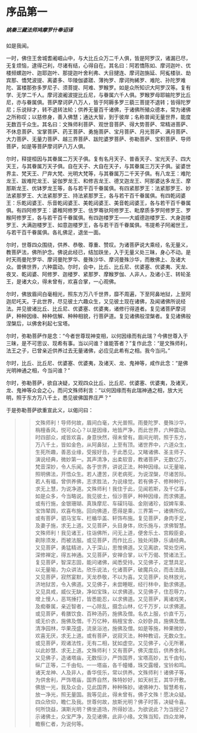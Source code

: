 # 序品第一

##### 姚秦三藏法师鸠摩罗什奉诏译

如是我闻。

一时，佛住王舍城耆阇崛山中，与大比丘众万二千人俱，皆是阿罗汉，诸漏已尽，无复烦恼，逮得己利，尽诸有结，心得自在。其名曰：阿若憍陈如、摩诃迦叶、优楼频螺迦叶、迦耶迦叶、那提迦叶舍利弗、大目揵连、摩诃迦旃延、阿㝹楼驮、劫宾那、憍梵波提、离婆多、毕陵伽婆蹉、薄拘罗、摩诃拘絺罗、难陀、孙陀罗难陀、富楼那弥多罗尼子、须菩提、阿难、罗睺罗。如是众所知识大阿罗汉等。复有学、无学二千人。摩诃波阇波提比丘尼，与眷属六千人俱。罗睺罗母耶输陀罗比丘尼，亦与眷属俱。菩萨摩诃萨八万人，皆于阿耨多罗三藐三菩提不退转；皆得陀罗尼；乐说辩才，转不退转法轮；供养无量百千诸佛，于诸佛所殖众德本，常为诸佛之所称叹；以慈修身，善入佛慧；通达大智，到于彼岸；名称普闻无量世界，能度无数百千众生。其名曰：文殊师利菩萨、观世音菩萨、得大势菩萨、常精进菩萨、不休息菩萨、宝掌菩萨、药王菩萨、勇施菩萨、宝月菩萨、月光菩萨、满月菩萨、大力菩萨、无量力菩萨、越三界菩萨、跋陀婆罗菩萨、弥勒菩萨、宝积菩萨、导师菩萨，如是等菩萨摩诃萨八万人俱。

尔时，释提桓因与其眷属二万天子俱。复有名月天子、普香天子、宝光天子、四大天王，与其眷属万天子俱。自在天子、大自在天子，与其眷属三万天子俱。娑婆世界主、梵天王、尸弃大梵、光明大梵等，与其眷属万二千天子俱。有八龙王：难陀龙王、跋难陀龙王、娑伽罗龙王、和修吉龙王、德叉迦龙王、阿那婆达多龙王、摩那斯龙王、优钵罗龙王等，各与若干百千眷属俱。有四紧那罗王：法紧那罗王、妙法紧那罗王、大法紧那罗王、持法紧那罗王，各与若干百千眷属俱。有四乾闼婆王：乐乾闼婆王、乐音乾闼婆王、美乾闼婆王、美音乾闼婆王，各与若干百千眷属俱。有四阿修罗王：婆稚阿修罗王、佉罗骞驮阿修罗王、毗摩质多罗阿修罗王、罗睺阿修罗王，各与若干百千眷属俱。有四迦楼罗王——大威德迦楼罗王、大身迦楼罗王、大满迦楼罗王、如意迦楼罗王，各与若干百千眷属俱。韦提希子阿阇世王，与若干百千眷属俱。各礼佛足，退坐一面。

尔时，世尊四众围绕，供养、恭敬、尊重、赞叹。为诸菩萨说大乘经，名无量义，教菩萨法，佛所护念。佛说此经已，结加趺坐，入于无量义处三昧，身心不动。是时天雨曼陀罗华、摩诃曼陀罗华、曼殊沙华、摩诃曼殊沙华，而散佛上、及诸大众。普佛世界，六种震动。尔时，会中，比丘、比丘尼、优婆塞、优婆夷、天龙、夜叉、乾闼婆、阿修罗、迦楼罗、紧那罗、摩睺罗伽、人非人，及诸小王、转轮圣王，是诸大众，得未曾有，欢喜合掌，一心观佛。

尔时，佛放眉间白毫相光，照东方万八千世界，靡不周遍，下至阿鼻地狱，上至阿迦尼吒天。于此世界，尽见彼土六趣众生，又见彼土现在诸佛，及闻诸佛所说经法。并见彼诸比丘、比丘尼、优婆塞、优婆夷，诸修行得道者。复见诸菩萨摩诃萨，种种因缘、种种信解、种种相貌，行菩萨道。复见诸佛般涅槃者。复见诸佛般涅槃后，以佛舍利起七宝塔。

尔时，弥勒菩萨作是念：“今者世尊现神变相，以何因缘而有此瑞？今佛世尊入于三昧，是不可思议、现希有事。当以问谁？谁能答者？”复作此念：“是文殊师利，法王之子，已曾亲近供养过去无量诸佛，必应见此希有之相。我今当问。”

尔时，比丘、比丘尼、优婆塞、优婆夷，及诸天、龙、鬼神等，咸作此念：“是佛光明神通之相，今当问谁？”

尔时，弥勒菩萨，欲自决疑，又观四众比丘、比丘尼、优婆塞、优婆夷，及诸天，龙、鬼神等众会之心，而问文殊师利言：“以何因缘而有此瑞神通之相，放大光明，照于东方万八千土，悉见彼佛国界庄严？”

于是弥勒菩萨欲重宣此义，以偈问曰：

>> 文殊师利！导师何故，眉间白毫，大光普照。雨曼陀罗、曼殊沙华，栴檀香风，悦可众心？以是因缘，地皆严净，而此世界，六种震动。时四部众，咸皆欢喜，身意快然，得未曾有。眉间光明，照于东方，万八千土，皆如金色，从阿鼻狱，上至有顶。诸世界中，六道众生，生死所趣，善恶业缘，受报好丑，于此悉见。又睹诸佛、圣主师子、演说经典，微妙第一。其声清净，出柔软音，教诸菩萨，无数亿万，梵音深妙，令人乐闻。各于世界，讲说正法，种种因缘。以无量喻，照明佛法，开悟众生。若人遭苦，厌老病死，为说涅槃，尽诸苦际。若人有福，曾供养佛，志求胜法，为说缘觉。若有佛子、修种种行，求无上慧，为说净道。文殊师利！我住于此，见闻若斯，及千亿事，如是众多，今当略说。我见彼土，恒沙菩萨，种种因缘，而求佛道。或有行施，金银珊瑚、真珠摩尼、车磲玛瑙、金刚诸珍，奴婢车乘、宝饰辇舆，欢喜布施。回向佛道，愿得是乘，三界第一，诸佛所叹。或有菩萨，驷马宝车、栏楯华盖、轩饰布施。复见菩萨，身肉手足，及妻子施，求无上道。又见菩萨，头目身体，欣乐施与，求佛智慧。文殊师利！我见诸王，往诣佛所，问无上道，便舍乐土、宫殿臣妾，剃除须发，而被法服。或见菩萨，而作比丘，独处闲静，乐诵经典。又见菩萨，勇猛精进，入于深山，思惟佛道。又见离欲，常处空闲，深修禅定，得五神通。又见菩萨，安禅合掌，以千万偈、赞诸法王。复见菩萨，智深志固，能问诸佛，闻悉受持。又见佛子，定慧具足，以无量喻，为众讲法。欣乐说法，化诸菩萨，破魔兵众，而击法鼓。又见菩萨，寂然宴默，天龙恭敬，不以为喜。又见菩萨，处林放光，济地狱苦，令入佛道。又见佛子，未尝睡眠，经行林中，勤求佛道。又见具戒，威仪无缺，净如宝珠，以求佛道。又见佛子，住忍辱力，增上慢人，恶骂捶打，皆悉能忍，以求佛道。又见菩萨，离诸戏笑，及痴眷属，亲近智者，一心除乱，摄念山林，亿千万岁，以求佛道。或见菩萨，肴膳饮食、百种汤药，施佛及僧。名衣上服，价直千万，或无价衣，施佛及僧。千万亿种，栴檀宝舍、众妙卧具，施佛及僧。清净园林，华果茂盛，流泉浴池，施佛及僧。如是等施，种果微妙，欢喜无厌，求无上道。或有菩萨，说寂灭法，种种教诏，无数众生。或见菩萨，观诸法性，无有二相，犹如虚空。又见佛子，心无所著，以此妙慧、求无上道。文殊师利！又有菩萨，佛灭度后，供养舍利。又见佛子，造诸塔庙，无数恒沙，严饰国界，宝塔高妙，五千由旬，纵广正等，二千由旬。一一塔庙，各千幢幡，珠交露幔，宝铃和鸣。诸天龙神、人及非人，香华伎乐，常以供养。文殊师利！诸佛子等，为供舍利，严饰塔庙，国界自然，殊特妙好，如天树王，其华开敷。佛放一光，我及众会，见此国界，种种殊妙。诸佛神力、智慧希有，放一净光，照无量国。我等见此，得未曾有。佛子文殊！愿决众疑。四众欣仰，瞻仁及我。世尊何故，放斯光明？佛子时答，决疑令喜。何所饶益，演斯光明？佛坐道场，所得妙法，为欲说此？为当授记？示诸佛土，众宝严净，及见诸佛，此非小缘。文殊当知，四众龙神，瞻察仁者，为说何等。